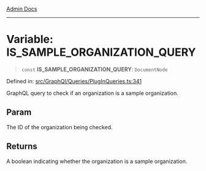 [Admin Docs](/)

---

# Variable: IS_SAMPLE_ORGANIZATION_QUERY

> `const` **IS_SAMPLE_ORGANIZATION_QUERY**: `DocumentNode`

Defined in: [src/GraphQl/Queries/PlugInQueries.ts:341](https://github.com/PalisadoesFoundation/talawa-admin/blob/main/src/GraphQl/Queries/PlugInQueries.ts#L341)

GraphQL query to check if an organization is a sample organization.

## Param

The ID of the organization being checked.

## Returns

A boolean indicating whether the organization is a sample organization.
